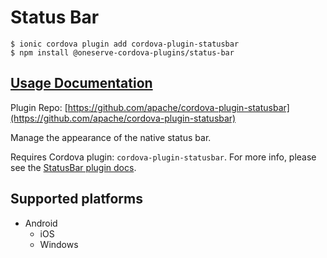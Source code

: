 # Status Bar

```
$ ionic cordova plugin add cordova-plugin-statusbar
$ npm install @oneserve-cordova-plugins/status-bar
```

## [Usage Documentation](https://oneserve.gitbook.io/oneserve-cordova-plugins/plugins/status-bar/)

Plugin Repo: [https://github.com/apache/cordova-plugin-statusbar](https://github.com/apache/cordova-plugin-statusbar)

Manage the appearance of the native status bar.

Requires Cordova plugin: `cordova-plugin-statusbar`. For more info, please see the [StatusBar plugin docs](https://github.com/apache/cordova-plugin-statusbar).

## Supported platforms

- Android
  - iOS
  - Windows
  


